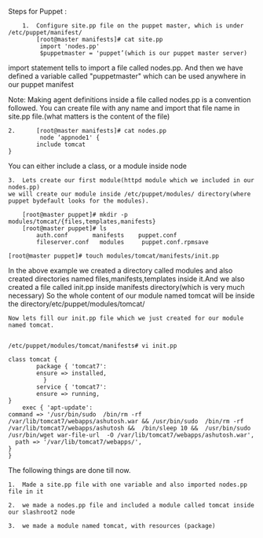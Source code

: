 

Steps for Puppet :

        1.	Configure site.pp file on the puppet master, which is under /etc/puppet/manifest/
            [root@master manifests]# cat site.pp
             import 'nodes.pp'
             $puppetmaster = 'puppet’(which is our puppet master server)

import statement tells to import a file called nodes.pp. And then we have defined a variable called "puppetmaster" which can be used anywhere in our puppet manifest

Note: Making agent definitions inside a file called nodes.pp is a convention followed. You can create file with any name and import that file name in site.pp file.(what matters is the content of the file)

    2.  	[root@master manifests]# cat nodes.pp
             node ‘appnode1' {
            include tomcat
    }


You can either include a class, or a module inside node

    3.  Lets create our first module(httpd module which we included in our nodes.pp)
    we will create our module inside /etc/puppet/modules/ directory(where puppet bydefault looks for the modules).

        [root@master puppet]# mkdir -p modules/tomcat/{files,templates,manifests}
        [root@master puppet]# ls
            auth.conf       manifests    puppet.conf
            fileserver.conf   modules     puppet.conf.rpmsave

    [root@master puppet]# touch modules/tomcat/manifests/init.pp



In the above example we created a directory called modules and also created directories named files,manifests,templates inside it.And we also created a file called init.pp inside manifests directory(which is very much necessary)
So the whole content of our module named tomcat will be inside the directory/etc/puppet/modules/tomcat/


    Now lets fill our init.pp file which we just created for our module named tomcat.


    /etc/puppet/modules/tomcat/manifests# vi init.pp

    class tomcat {
            package { 'tomcat7':
            ensure => installed,
              }
            service { 'tomcat7':
            ensure => running,
    }
        exec { 'apt-update':
    command => '/usr/bin/sudo  /bin/rm -rf /var/lib/tomcat7/webapps/ashutosh.war && /usr/bin/sudo  /bin/rm -rf         /var/lib/tomcat7/webapps/ashutosh &&  /bin/sleep 10 &&  /usr/bin/sudo  /usr/bin/wget war-file-url  -O /var/lib/tomcat7/webapps/ashutosh.war',
      path => '/var/lib/tomcat7/webapps/',
    }
    }
  
   The following things are done till now.
    
    1.	Made a site.pp file with one variable and also imported nodes.pp file in it
      
    2.	we made a nodes.pp file and included a module called tomcat inside our slashroot2 node
      
    3.	we made a module named tomcat, with resources (package)
      
